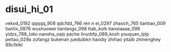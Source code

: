 # disui_hi_01
vekod_0192
qqqqq_908
qdcfdd_766
ren n ei_0297
zhaoch_765
tiantian_009
tiantix_0876
wushuowei
tianlangx_098
ttab_kolk
tianxiaaaa_098
yidzs_788_loko
nansha_oajs
pache
lirunbfp_089_kosh
youquan_lplp
peitao_029a
zufangz
bukenan
jueduibkn
haodiy
zhihao
yitaib
zhinenghey
89u1klkl
